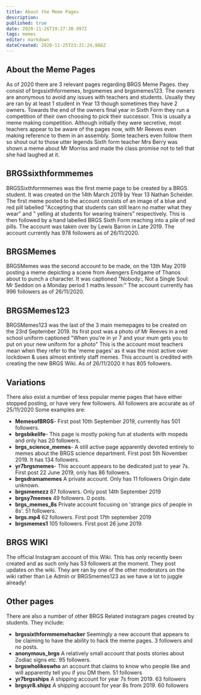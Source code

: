 ```yaml
---
title: About the Meme Pages
description: 
published: true
date: 2020-11-26T19:27:30.997Z
tags: memes
editor: markdown
dateCreated: 2020-11-25T23:31:24.988Z
---
```


## About the Meme Pages
As of 2020 there are 3 relevant pages regarding BRGS Meme Pages. they consist of brgssixthformemes, brgsmemes and brgsmemes123. The owners are anonymous to avoid any issues with teachers and students. Usually they are ran by at least 1 student in Year 13 though sometimes they have 2 owners. Towards the end of the owners final year in Sixth Form they run a competition of their own choosing to pick their successor. This is usually a meme making competition. 
Although initially they were secretive, most teachers appear to be aware of the pages now, with Mr Reeves even making reference to them in an assembly. Some teachers even follow them so shout out to those utter legends
Sixth form teacher Mrs Berry was shown a meme about Mr Morriss and made the class promise not to tell that she had laughed at it.

## BRGSsixthformmemes
BRGSSixthformmemes was the first meme page to be created by a BRGS student. It was created on the 14th March 2019 by Year 13 Nathan Scheider. The first meme posted to the account consists of an image of a blue and red pill labelled "Accepting that students can still learn no matter what they wear" and " yelling at students for wearing trainers" respectively. This is then followed by a hand labelled BRGS Sixth Form reaching into a pile of red pills.
The account was taken over by Lewis Barron in Late 2019.
The account currently has 978 followers as of 26/11/2020.

## BRGSMemes
BRGSMemes was the second account to be made, on the 13th May 2019 posting a meme depicting a scene from Avengers Endgame of Thanos about to punch a character. It was captioned "Nobody:, Not a Single Soul: Mr Seddon on a Monday period 1 maths lesson:"
The account currently has 996 followers as of 26/11/2020.

## BRGSMemes123
BRGSMemes123 was the last of the 3 main memepages to be created on the 23rd September 2019. Its first post was a photo of Mr Reeves in a red school uniform captioned "When you're in yr 7 and your mum gets you to put on your new uniform for a photo"
This is the account most teachers mean when they refer to the 'meme pages' as it was the most active over lockdown & uses almost entirely staff memes.
This account is credited with creating the new BRGS Wiki.
As of 26/11/2020 it has 805 followers.

## Variations
There also exist a number of less popular meme pages that have either stopped posting, or have very few followers.
All followers are accurate as of 25/11/2020
Some examples are:
- **MemesofBRGS**- First post 10th September 2019, currently has 501 followers.
- **brgsbikelife**- This page is mostly poking fun at students with mopeds and only has 20 followers.
- **brgs_science_memes**- A still active page apparently devoted entirely to memes about the BRGS science department. First post 5th November 2019. It has 134 followers.
- **yr7brgsmemes**- This account appears to be dedicated just to year 7s. First post 22 June 2019, only has 86 followers.
- **brgsdramamemes** A private account. Only has 11 followers Origin date unknown.
- **brgsmemezz** 87 followers. Only post 14th September 2019
- **brgsy7memes** 49 followers. 0 posts.
- **brgs_memes_8s** Private account focusing on 'strange pics of people in 8s'. 51 followers.
- **brgs.mp4** 62 followers. First post 17th september 2019
- **brgsmemes1** 105 followers. First post 26 june 2019.
## BRGS WIKI
The official Instagram account of this Wiki. This has only recently been created and as such only has 53 followers at the moment. They post updates on the wiki. They are ran by one of the other moderators on the wiki rather than Le Admin or BRGSmemes123 as we have a lot to juggle already!
## Other pages
There are also a number of other BRGS Related instagram pages created by students.
They include:
- **brgssixthformmemehacker** Seemingly a new account that appears to be claiming to have the ability to hack the meme pages. 3 followers and no posts.
- **anonymous_brgs** A relatively small account that posts stories about Zodiac signs etc. 95 followers.
- **brgswholikeswho** an account that claims to know who people like and will apparently tell you if you DM them. 51 followers
- **yr7brgsships** A shipping account for year 7s from 2019. 63 followers
- **brgsyr8.shipz** A shipping account for year 8s from 2019. 60 followers


